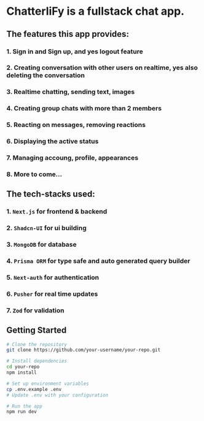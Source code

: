 # ChatterliFy is a fullstack chat app. 

## The features this app provides:

### 1. Sign in and Sign up, and yes logout feature
### 2. Creating conversation with other users on realtime, yes also deleting the conversation
### 3. Realtime chatting, sending text, images
### 4. Creating group chats with more than 2 members
### 5. Reacting on messages, removing reactions
### 6. Displaying the active status
### 7. Managing accoung, profile, appearances
### 8. More to come...

## The tech-stacks used:

### 1. `Next.js` for frontend & backend
### 2. `Shadcn-UI` for ui building
### 3. `MongoDB` for database
### 4. `Prisma ORM` for type safe and auto generated query builder
### 5. `Next-auth` for authentication
### 6. `Pusher` for real time updates
### 7. `Zod` for validation

## Getting Started

```bash
# Clone the repository
git clone https://github.com/your-username/your-repo.git

# Install dependencies
cd your-repo
npm install

# Set up environment variables
cp .env.example .env
# Update .env with your configuration

# Run the app
npm run dev
```
